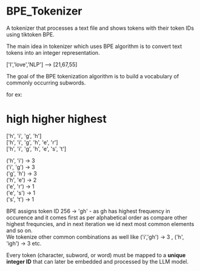 # BPE_Tokenizer
A tokenizer that processes a text file and shows tokens with their token IDs using tiktoken BPE.

The main idea in tokenizer which uses BPE algorithm is to convert text tokens into an integer representation.

['I','love','NLP'] --> [21,67,55]

The goal of the BPE tokenization algorithm is to build a vocabulary of commonly occurring subwords.

for ex:  
# high higher highest  

['h', 'i', 'g', 'h']   
['h', 'i', 'g', 'h', 'e', 'r']  
['h', 'i', 'g', 'h', 'e', 's', 't']  

('h', 'i') → 3  
('i', 'g') → 3  
('g', 'h') → 3  
('h', 'e') → 2  
('e', 'r') → 1  
('e', 's') → 1  
('s', 't') → 1  


BPE assigns token ID 256 → 'gh' - as gh has highest frequency in occurence and it comes first as per alphabetical order as compare other highest frequncies, and in next iteration we id next most common elements and so on.  
We tokenize other common combinations as well like ('i','gh') -> 3 , ('h', 'igh') → 3  etc.   

Every token (character, subword, or word) must be mapped to a **unique integer ID** that can later be embedded and processed by the LLM model.




